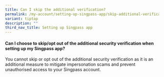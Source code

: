 ```yaml
---
title: Can I skip the additional verification?
permalink: /my-account/setting-up-singpass-app/skip-additional-verification/
variant: tiptap
description: ""
third_nav_title: Setting up Singpass app
---
```

<h4>Can I choose to skip/opt out of the additional security verification when setting up my Singpass app?</h4>
<p>You cannot skip or opt out of the additional security verification as
it is an additional measure to mitigate impersonation scams and prevent
unauthorised access to your Singpass account.</p>
<p></p>